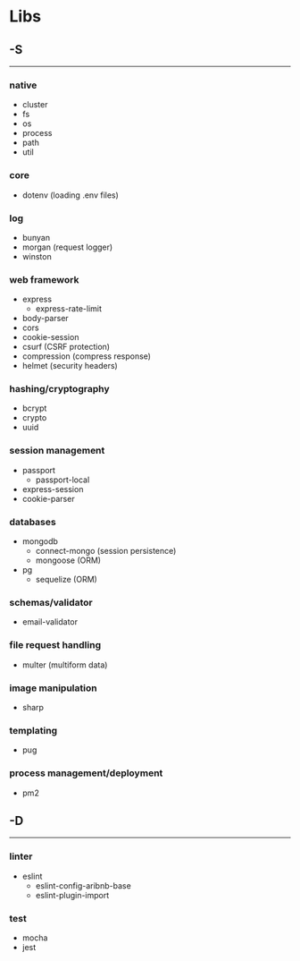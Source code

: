 # Libs

## -S

---

### native

- cluster
- fs
- os
- process
- path
- util

### core

- dotenv (loading .env files)

### log

- bunyan
- morgan (request logger)
- winston

### web framework

- express
  - express-rate-limit
- body-parser
- cors
- cookie-session
- csurf (CSRF protection)
- compression (compress response)
- helmet (security headers)

### hashing/cryptography

- bcrypt
- crypto
- uuid

### session management

- passport
  - passport-local
- express-session
- cookie-parser

### databases

- mongodb
  - connect-mongo (session persistence)
  - mongoose (ORM)
- pg
  - sequelize (ORM)

### schemas/validator

- email-validator

### file request handling

- multer (multiform data)

### image manipulation

- sharp

### templating

- pug

### process management/deployment

- pm2

## -D

---

### linter

- eslint
  - eslint-config-aribnb-base
  - eslint-plugin-import

### test

- mocha
- jest
